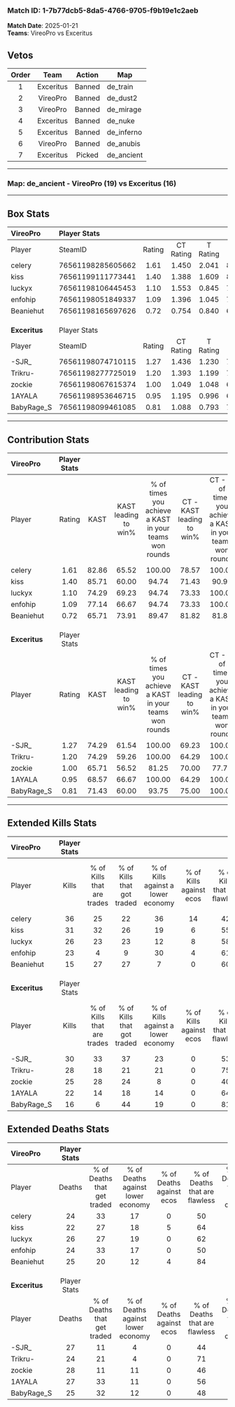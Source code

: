 ### Match ID: 1-7b77dcb5-8da5-4766-9705-f9b19e1c2aeb  
**Match Date**: 2025-01-21  
**Teams**: VireoPro vs Exceritus  

## Vetos  

| Order | Team | Action | Map |
| :---: | :--: | :----: | --- |
| 1 | Exceritus | Banned | de_train |
| 2 | VireoPro | Banned | de_dust2 |
| 3 | VireoPro | Banned | de_mirage |
| 4 | Exceritus | Banned | de_nuke |
| 5 | Exceritus | Banned | de_inferno |
| 6 | VireoPro | Banned | de_anubis |
| 7 | Exceritus | Picked | de_ancient |

---  

### **Map**: de_ancient - VireoPro (19) vs Exceritus (16)  
---  

## Box Stats  

| **VireoPro**  | Player Stats      |        |           |          |       |       |       |         |        |      |     |
| :- | :- | :-: | :-: | :-: | :-: | :-: | :-: | :-: | :-: | :-: | :-: |
| Player        | SteamID           | Rating | CT Rating | T Rating | KAST  |  ADR  | Kills | Assists | Deaths | K/D  | HS% |
| celery        | 76561198285605662 |  1.61  |   1.450   |  2.041   | 82.86 | 119.1 |  36   |   12    |   24   | 1.50 | 41  |
| kiss          | 76561199111773441 |  1.40  |   1.388   |  1.609   | 85.71 | 83.5  |  31   |    6    |   22   | 1.41 | 32  |
| luckyx        | 76561198106445453 |  1.10  |   1.553   |  0.845   | 74.29 | 70.4  |  26   |    9    |   26   | 1.00 | 30  |
| enfohip       | 76561198051849337 |  1.09  |   1.396   |  1.045   | 77.14 | 75.1  |  23   |    9    |   24   | 0.96 | 43  |
| Beaniehut     | 76561198165697626 |  0.72  |   0.754   |  0.840   | 65.71 | 49.8  |  15   |   10    |   25   | 0.60 | 40  |
|               |                   |        |           |          |       |       |       |         |        |      |     |
|               |                   |        |           |          |       |       |       |         |        |      |     |
|               |                   |        |           |          |       |       |       |         |        |      |     |
| **Exceritus** | Player Stats      |        |           |          |       |       |       |         |        |      |     |
| Player        | SteamID           | Rating | CT Rating | T Rating | KAST  |  ADR  | Kills | Assists | Deaths | K/D  | HS% |
| -SJR_         | 76561198074710115 |  1.27  |   1.436   |  1.230   | 74.29 | 94.1  |  30   |   13    |   27   | 1.11 | 33  |
| Trikru-       | 76561198277725019 |  1.20  |   1.393   |  1.199   | 74.29 | 80.5  |  28   |    3    |   24   | 1.17 | 42  |
| zockie        | 76561198067615374 |  1.00  |   1.049   |  1.048   | 65.71 | 74.0  |  25   |   11    |   28   | 0.89 | 44  |
| 1AYALA        | 76561198953646715 |  0.95  |   1.195   |  0.996   | 68.57 | 71.2  |  22   |   11    |   27   | 0.81 | 68  |
| BabyRage_S    | 76561198099461085 |  0.81  |   1.088   |  0.793   | 71.43 | 59.8  |  16   |    9    |   25   | 0.64 | 56  |
---  

## Contribution Stats  

| **VireoPro**  | Player Stats |       |                      |                                                        |                           |                                                             |                          |                                                            |
| :- | :-: | :-: | :-: | :-: | :-: | :-: | :-: | :-: |
| Player        |    Rating    | KAST  | KAST leading to win% | % of times you achieve a KAST in your teams won rounds | CT - KAST leading to win% | CT - % of times you achieve a KAST in your teams won rounds | T - KAST leading to win% | T - % of times you achieve a KAST in your teams won rounds |
| celery        |     1.61     | 82.86 |        65.52         |                         100.00                         |           78.57           |                           100.00                            |          53.33           |                           100.00                           |
| kiss          |     1.40     | 85.71 |        60.00         |                         94.74                          |           71.43           |                            90.91                            |          50.00           |                           100.00                           |
| luckyx        |     1.10     | 74.29 |        69.23         |                         94.74                          |           73.33           |                           100.00                            |          63.64           |                           87.50                            |
| enfohip       |     1.09     | 77.14 |        66.67         |                         94.74                          |           73.33           |                           100.00                            |          58.33           |                           87.50                            |
| Beaniehut     |     0.72     | 65.71 |        73.91         |                         89.47                          |           81.82           |                            81.82                            |          66.67           |                           100.00                           |
|               |              |       |                      |                                                        |                           |                                                             |                          |                                                            |
|               |              |       |                      |                                                        |                           |                                                             |                          |                                                            |
|               |              |       |                      |                                                        |                           |                                                             |                          |                                                            |
| **Exceritus** | Player Stats |       |                      |                                                        |                           |                                                             |                          |                                                            |
| Player        |    Rating    | KAST  | KAST leading to win% | % of times you achieve a KAST in your teams won rounds | CT - KAST leading to win% | CT - % of times you achieve a KAST in your teams won rounds | T - KAST leading to win% | T - % of times you achieve a KAST in your teams won rounds |
| -SJR_         |     1.27     | 74.29 |        61.54         |                         100.00                         |           69.23           |                           100.00                            |          53.85           |                           100.00                           |
| Trikru-       |     1.20     | 74.29 |        59.26         |                         100.00                         |           64.29           |                           100.00                            |          53.85           |                           100.00                           |
| zockie        |     1.00     | 65.71 |        56.52         |                         81.25                          |           70.00           |                            77.78                            |          46.15           |                           85.71                            |
| 1AYALA        |     0.95     | 68.57 |        66.67         |                         100.00                         |           64.29           |                           100.00                            |          70.00           |                           100.00                           |
| BabyRage_S    |     0.81     | 71.43 |        60.00         |                         93.75                          |           75.00           |                           100.00                            |          46.15           |                           85.71                            |
---  

## Extended Kills Stats  

| **VireoPro**  | Player Stats |                            |                            |                                    |                         |                              |                                 |                                       |                    |           |
| :- | :-: | :-: | :-: | :-: | :-: | :-: | :-: | :-: | :-: | :-: |
| Player        |    Kills     | % of Kills that are trades | % of Kills that got traded | % of Kills against a lower economy | % of Kills against ecos | % of Kills that are flawless | % of Kills that are close duels | % of Kills that are assisted by flash | Pistol Round Kills | AWP Kills |
| celery        |      36      |             25             |             22             |                 36                 |           14            |              42              |                6                |                   3                   |         1          |     0     |
| kiss          |      31      |             32             |             26             |                 19                 |            6            |              55              |                3                |                  10                   |         2          |     0     |
| luckyx        |      26      |             23             |             23             |                 12                 |            8            |              58              |               15                |                   0                   |         0          |     0     |
| enfohip       |      23      |             4              |             9              |                 30                 |            4            |              61              |                4                |                   9                   |         1          |     0     |
| Beaniehut     |      15      |             27             |             27             |                 7                  |            0            |              60              |                7                |                   0                   |         1          |     6     |
|               |              |                            |                            |                                    |                         |                              |                                 |                                       |                    |           |
|               |              |                            |                            |                                    |                         |                              |                                 |                                       |                    |           |
|               |              |                            |                            |                                    |                         |                              |                                 |                                       |                    |           |
| **Exceritus** | Player Stats |                            |                            |                                    |                         |                              |                                 |                                       |                    |           |
| Player        |    Kills     | % of Kills that are trades | % of Kills that got traded | % of Kills against a lower economy | % of Kills against ecos | % of Kills that are flawless | % of Kills that are close duels | % of Kills that are assisted by flash | Pistol Round Kills | AWP Kills |
| -SJR_         |      30      |             33             |             37             |                 23                 |            0            |              53              |               13                |                  10                   |         1          |     0     |
| Trikru-       |      28      |             18             |             21             |                 21                 |            0            |              75              |                4                |                  14                   |         1          |    15     |
| zockie        |      25      |             28             |             24             |                 8                  |            0            |              40              |                4                |                   0                   |         1          |     2     |
| 1AYALA        |      22      |             14             |             18             |                 14                 |            0            |              64              |                9                |                   5                   |         3          |     0     |
| BabyRage_S    |      16      |             6              |             44             |                 19                 |            0            |              81              |                6                |                   6                   |         0          |     0     |
## Extended Deaths Stats  

| **VireoPro**  | Player Stats |                             |                                   |                          |                               |                            |                           |               |
| :- | :-: | :-: | :-: | :-: | :-: | :-: | :-: | :-: |
| Player        |    Deaths    | % of Deaths that get traded | % of Deaths against lower economy | % of Deaths against ecos | % of Deaths that are flawless | % of Deaths that are close | % of Deaths while blinded | Deaths to AWP |
| celery        |      24      |             33              |                17                 |            0             |              50               |             8              |             0             |       2       |
| kiss          |      22      |             27              |                18                 |            5             |              64               |             9              |            14             |       5       |
| luckyx        |      26      |             27              |                19                 |            0             |              62               |             12             |             8             |       2       |
| enfohip       |      24      |             33              |                17                 |            0             |              50               |             4              |             8             |       4       |
| Beaniehut     |      25      |             20              |                12                 |            4             |              84               |             4              |             8             |       4       |
|               |              |                             |                                   |                          |                               |                            |                           |               |
|               |              |                             |                                   |                          |                               |                            |                           |               |
|               |              |                             |                                   |                          |                               |                            |                           |               |
| **Exceritus** | Player Stats |                             |                                   |                          |                               |                            |                           |               |
| Player        |    Deaths    | % of Deaths that get traded | % of Deaths against lower economy | % of Deaths against ecos | % of Deaths that are flawless | % of Deaths that are close | % of Deaths while blinded | Deaths to AWP |
| -SJR_         |      27      |             11              |                 4                 |            0             |              44               |             15             |             7             |       0       |
| Trikru-       |      24      |             21              |                 4                 |            0             |              71               |             4              |             4             |       2       |
| zockie        |      28      |             11              |                11                 |            0             |              46               |             4              |             0             |       1       |
| 1AYALA        |      27      |             33              |                11                 |            0             |              56               |             7              |             4             |       1       |
| BabyRage_S    |      25      |             32              |                12                 |            0             |              48               |             4              |             8             |       2       |
